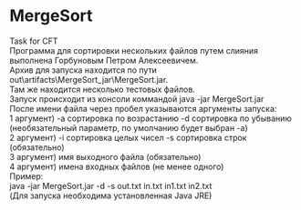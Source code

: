 # MergeSort
Task for CFT<br>
Программа для сортировки нескольких файлов путем слияния выполнена Горбуновым Петром Алексеевичем.<br>
Архив для запуска находится по пути out\artifacts\MergeSort_jar\MergeSort.jar.<br>
Там же находится несколько тестовых файлов.<br>
Запуск происходит из консоли коммандой java -jar MergeSort.jar<br>
После имени файла через пробел указываются аргументы запуска:<br>
1 аргумент) -a сортировка по возрастанию -d сортировка по убыванию (необязательный параметр, по умолчанию будет выбран -а)<br>
2 аргумент) -i сортировка целых чисел -s сортировка строк (обязательно)<br>
3 аргумент) имя выходного файла (обязательно)<br>
4 аргумент) имена входных файлов (не менее одного)<br>
Пример:<br>
java -jar MergeSort.jar -d -s out.txt in.txt in1.txt in2.txt<br>
(Для запуска необходима установленная Java JRE)<br>
